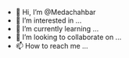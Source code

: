 - 👋 Hi, I’m @Medachahbar
- 👀 I’m interested in ...
- 🌱 I’m currently learning ...
- 💞️ I’m looking to collaborate on ...
- 📫 How to reach me ...

<!---
Medachahbar/Medachahbar is a ✨ special ✨ repository because its `README.md` (this file) appears on your GitHub profile.
You can click the Preview link to take a look at your changes.
--->
